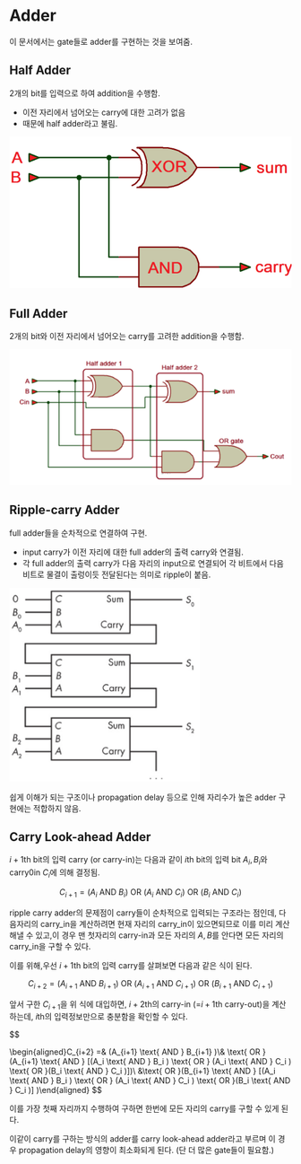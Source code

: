 # Adder

이 문서에서는 gate들로 adder를 구현하는 것을 보여줌.

## Half Adder

2개의 bit를 입력으로 하여 addition을 수행함.

* 이전 자리에서 넘어오는 carry에 대한 고려가 없음
* 때문에 half adder라고 불림.

![](./imgs/half_adder.png)

## Full Adder

2개의 bit와 이전 자리에서 넘어오는 carry를 고려한 addition을 수행함.

![](./imgs/full_adder.png)

## Ripple-carry Adder

full adder들을 순차적으로 연결하여 구현.

* input carry가 이전 자리에 대한 full adder의 출력 carry와 연결됨.
* 각 full adder의 출력 carry가 다음 자리의 input으로 연결되어 각 비트에서 다음 비트로 물결이 출렁이듯 전달된다는 의미로 ripple이 붙음.

![](./imgs/ripple_carry_adder.png)

쉽게 이해가 되는 구조이나 propagation delay 등으로 인해 자리수가 높은 adder 구현에는 적합하지 않음.

## Carry Look-ahead Adder

$i+1$th bit의 입력 carry (or carry-in)는 다음과 같이 $i$th bit의 입력 bit $A_i,B_i$와 carry0in $C_i$에 의해 결정됨.

$$
C_{i+1}
 = (A_i
 \text{ AND } B_i
) \text{ OR } (A_i
 \text{ AND } C_i
) \text{ OR }(B_i
\text{ AND } C_i
)$$

ripple carry adder의 문제점이 carry들이 순차적으로 입력되는 구조라는 점인데, 다음자리의 carry_in을 계산하려면 현재 자리의 carry_in이 있으면되므로 이를 미리 계산해낼 수 있고,이 경우 맨 첫자리의 carry-in과 모든 자리의 $A,B$를 안다면 모든 자리의 carry_in을 구할 수 있다.

이를 위해,우선 $i+1$th bit의 입력 carry를 살펴보면 다음과 같은 식이 된다.

$$
C_{i+2}
 = (A_{i+1}
 \text{ AND } B_{i+1}
) \text{ OR } (A_{i+1}
 \text{ AND } C_{i+1}
) \text{ OR }(B_{i+1}
\text{ AND } C_{i+1}
)
$$

앞서 구한 $C_{i+1}$을 위 식에 대입하면, $i+2$th의 carry-in (=$i+1$th carry-out)을 계산하는데, $i$th의 입력정보만으로 충분함을 확인할 수 있다.

$$

\begin{aligned}C_{i+2}
 =& (A_{i+1}
 \text{ AND } B_{i+1}
)\\& \text{ OR } (A_{i+1}
 \text{ AND } [(A_i
 \text{ AND } B_i
) \text{ OR } (A_i
 \text{ AND } C_i
) \text{ OR }(B_i
\text{ AND } C_i
)])\\
 &\text{ OR }(B_{i+1}
\text{ AND } [(A_i
 \text{ AND } B_i
) \text{ OR } (A_i
 \text{ AND } C_i
) \text{ OR }(B_i
\text{ AND } C_i
)]
)\end{aligned}
$$

이를 가장 첫째 자리까지 수행하여 구하면 한번에 모든 자리의 carry를 구할 수 있게 된다.


이같이 carry를 구하는 방식의 adder를 carry look-ahead adder라고 부르며 이 경우 propagation delay의 영향이 최소화되게 된다. (단 더 많은 gate들이 필요함.)
